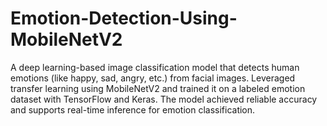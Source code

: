 # Emotion-Detection-Using-MobileNetV2
A deep learning-based image classification model that detects human emotions (like happy, sad, angry, etc.) from facial images. Leveraged transfer learning using MobileNetV2 and trained it on a labeled emotion dataset with TensorFlow and Keras. The model achieved reliable accuracy and supports real-time inference for emotion classification.
